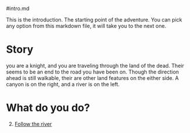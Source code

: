 #intro.md

This is the introduction. The starting point of the adventure. You can pick any option from this markdown file, it will take you to the next one.

# Story

you are a knight, and you are traveling through the land of the dead. Their seems to be an end to the road you have been on. Though the direction ahead is still walkable, their are other land features on the either side. A canyon is on the right, and a river is on the left.

# What do you do?

2. [Follow the river](river.md)
